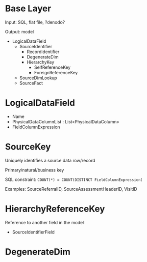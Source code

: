 # Base Layer

Input: SQL, flat file, ?denodo?

Output: model

- LogicalDataField
  - SourceIdentifier
    - RecordIdentifier 
    - DegenerateDim
    - HierarchyKey
      - SelfReferenceKey
      - ForeignReferenceKey
  - SourceDimLookup
  - SourceFact

# LogicalDataField
  + Name
  + PhysicalDataColumnList : List\<PhysicalDataColumn\>
  + FieldColumnExpression

# SourceKey

Uniquely identifies a source data row/record

Primary/natural/business key

SQL constraint: `COUNT(*) = COUNT(DISTINCT FieldColumnExpression)`

Examples: SourceReferralID, SourceAssessmentHeaderID, VisitID

# HierarchyReferenceKey

Reference to another field in the model

- SourceIdentifierField


# DegenerateDim

